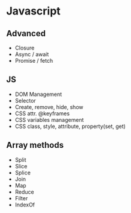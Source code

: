 # Javascript

## Advanced
* Closure 
* Async / await
* Promise / fetch


## JS
* DOM Management
* Selector
* Create, remove, hide, show
* CSS attr. @keyframes
* CSS variables management
* CSS class, style, attribute, property(set, get)

## Array methods
* Split
* Slice
* Splice
* Join
* Map
* Reduce
* Filter
* IndexOf
